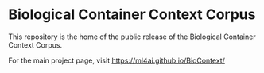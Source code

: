 # Biological Container Context Corpus

This repository is the home of the public release of the Biological Container Context Corpus.

For the main project page, visit https://ml4ai.github.io/BioContext/ 

